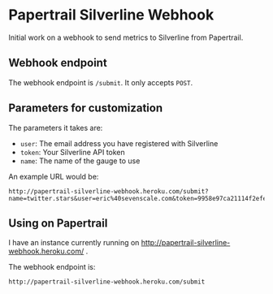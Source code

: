# Papertrail Silverline Webhook #

Initial work on a webhook to send metrics to Silverline from Papertrail.

## Webhook endpoint ##

The webhook endpoint is `/submit`. It only accepts `POST`.


## Parameters for customization ##

The parameters it takes are:

* `user`: The email address you have registered with Silverline
* `token`: Your Silverline API token
* `name`: The name of the gauge to use

An example URL would be:

    http://papertrail-silverline-webhook.heroku.com/submit?name=twitter.stars&user=eric%40sevenscale.com&token=9958e97ca21114f2efe74ad6f978fa89db7ecb4d


## Using on Papertrail ##

I have an instance currently running on 
http://papertrail-silverline-webhook.heroku.com/ .

The webhook endpoint is:

    http://papertrail-silverline-webhook.heroku.com/submit

